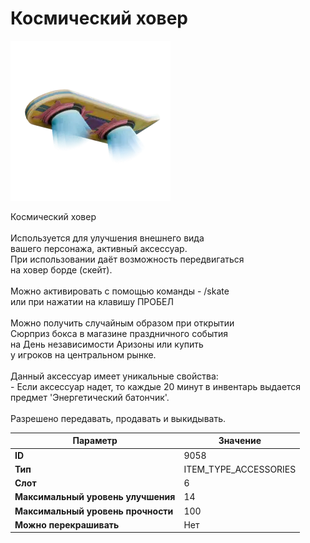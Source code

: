 # Космический ховер

![Item Image](../img/9058.webp?raw=true)

Космический ховер<br><br>Используется для улучшения внешнего вида<br>вашего персонажа, активный аксессуар.<br>При использовании даёт возможность передвигаться <br>на ховер борде (скейт).<br><br>Можно активировать с помощью команды - /skate<br>или при нажатии на клавишу ПРОБЕЛ<br><br>Можно получить случайным образом при открытии<br>Сюрприз бокса в магазине праздничного события<br>на День независимости Аризоны или купить<br>у игроков на центральном рынке.<br><br>Данный аксессуар имеет уникальные свойства:<br>- Если аксессуар надет, то каждые 20 минут в инвентарь выдается предмет 'Энергетический батончик'.<br><br>Разрешено передавать, продавать и выкидывать.


| Параметр | Значение |
|----------|----------|
| **ID** | 9058 |
| **Тип** | ITEM_TYPE_ACCESSORIES |
| **Слот** | 6 |
| **Максимальный уровень улучшения** | 14 |
| **Максимальный уровень прочности** | 100 |
| **Можно перекрашивать** | Нет |

